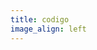 ```yaml
---
title: codigo
image_align: left
---
```


<div>
    <style>
            pre{ 
                margin: auto;
                background-color:	#e9e9e9;   
                border-radius: 12px; 

            } 
             </style>
<p><strong>   Nivel 1</strong></p>
<pre><code>{
    init: function(elevators, floors) {
        var elevator = elevators[0]; // Let's use the first elevator

        // Whenever the elevator is idle (has no more queued destinations) ...
        elevator.on("idle", function() {
            // let's go to all the floors (or did we forget one?)
            elevator.goToFloor(0);
            elevator.goToFloor(1);
            elevator.goToFloor(2);
        });
    },
    update: function(dt, elevators, floors) {
        // We normally don't need to do anything here
    }
}</code></pre>
<p><strong>Nivel 2</strong></p>
<pre><code>{
    init: function(elevators, floors) {
        var elevator = elevators[0]; // Let's use the first elevator

        // Whenever the elevator is idle (has no more queued destinations) ...
        elevator.on("idle", function() {
            // let's go to all the floors (or did we forget one?)
            elevator.goToFloor(0);
            elevator.goToFloor(1);
            elevator.goToFloor(2);
            elevator.goToFloor(3);
        });
    },
    update: function(dt, elevators, floors) {
        // We normally don't need to do anything here
    }
}</code></pre>
<p><strong>Nivel 3 </strong></p>
<pre><code>{
    init: function(elevators, floors) {
        var elevator = elevators[0]; // Let's use the first elevator
// Whenever the elevator is idle (has no more queued destinations) ...
        elevator.on("idle", function() {
            // let's go to all the floors (or did we forget one?)
            elevator.goToFloor(0);
            elevator.goToFloor(1);
            elevator.goToFloor(2);
            elevator.goToFloor(3);
           var i=0;
            for(i=0;i<5;i++)
            {
              elevator.goToFloor(i);     
            }

        });
    },
    update: function(dt, elevators, floors) {
        // We normally don't need to do anything here
    }
}</code></pre>
<p><strong> Nivel 4</strong></p>
<pre><code>{

        init: function(elevators, floors) {
        function initElevator(elevator) {
        elevator.on("idle", function() {});
       elevator.on("floor_button_pressed", function(floorNum) {
        elevator.goToFloor(floorNum, true);
            });
       elevator.on("passing_floor", function(floorNum, direction) {
       var stopAtFloor = false;
       elevator.destinationQueue = elevator.destinationQueue.filter(function (n, i) {
        if (n == floorNum) { 
               stopAtFloor = true;
                    }
             return n != floorNum;
                });
                if (stopAtFloor) {
             elevator.checkDestinationQueue();
             elevator.goToFloor(floorNum, true);                
                }
            });
    },  
    update: function(dt, elevators, floors) {
        // We normally don't need to do anything here
    }
}</code></pre>
<p>Nivel 5: </p>
<pre><code>{
    init: function(elevators, floors) {
        var elevator = elevators[0]; // Let's use the first elevator
        var elevator2 = elevators[2];
        var elevator2 = elevators[3];
        var elevator2 = elevators[4];

        // Whenever the elevator is idle (has no more queued destinations) ...
        elevator.on("idle", function() {
            // let's go to all the floors (or did we forget one?)
            elevator.goToFloor(0);
            elevator.goToFloor(1);
            elevator.goToFloor(2);
            elevator.goToFloor(3);
            elevator.goToFloor(4);
            elevator.goToFloor(5);
            elevator.goToFloor(6);
            elevator.goToFloor(7);

        });
        // Whenever the elevator is idle (has no more queued destinations) ...
        elevator.on("floor_button_pressed", function() {
            // let's go to all the floors (or did we forget one?)
            elevator2.goToFloor(7);
            elevator2.goToFloor(6);
            elevator2.goToFloor(5);
            elevator2.goToFloor(4);
            elevator2.goToFloor(3);
            elevator2.goToFloor(2);
            elevator2.goToFloor(1);
            elevator2.goToFloor(0);

        });
        elevator.on("floor_button_pressed", function() {
            elevator2.goToFloor(7);
            elevator2.goToFloor(6);
            elevator2.goToFloor(5);
            elevator2.goToFloor(4);
            elevator2.goToFloor(3);
            elevator2.goToFloor(2);
            elevator2.goToFloor(1);
            elevator2.goToFloor(0);
        });
        elevator.on("floor_button_pressed", function() {
            elevator3.goToFloor(7);
            elevator3.goToFloor(6);
            elevator3.goToFloor(5);
            elevator3.goToFloor(4);
            elevator3.goToFloor(3);
            elevator3.goToFloor(2);
            elevator3.goToFloor(1);
            elevator3.goToFloor(0);
        });
    },  
    update: function(dt, elevators, floors) {
        // We normally don't need to do anything here
    }
}</code></pre>
<p><strong>Nivel 6</strong> </p>
<pre><code>{
    init: function(elevators, floors) {
        var elevator = elevators[0]; // Let's use the first elevator
        var elevator1 = elevators[1];
        Whenever the elevator is idle (has no more queued destinations) ...
        elevator.on("idle", function() {
            // let's go to all the floors (or did we forget one?)
            elevator.goToFloor(0);
            elevator.goToFloor(1);
            elevator.goToFloor(2);
            elevator.goToFloor(3);            
        });
        // Whenever the elevator is idle (has no more queued destinations) ...
        if(elevator1.loadFactor() &lt; 0) {
            elevator1.goToFloor(0);
        }else{
        elevator1.on("idle", function() {
            elevator1.goToFloor(3);
            elevator1.goToFloor(2);
            elevator1.goToFloor(1);
            elevator1.goToFloor(0);
        });
        }
    },  
    update: function(dt, elevators, floors) {
        // We normally don't need to do anything here
    }
}</code></pre>
<p><strong>Nivel 7</strong></p>
<pre><code>{
    init: function(elevators, floors) {
        var elevator = elevators[0]; // Let's use the first elevator
        var elevator1 = elevators[1];
        var elevator2 = elevators[2];

        // Whenever the elevator is idle (has no more queued destinations) ...
        if(elevator.loadFactor() &lt; 0){
            elevator.goToFloor(0);
        }else{
            elevator.on("idle", function() {
                elevator.goToFloor(0);
                elevator.goToFloor(1);
                elevator.goToFloor(2);
                elevator.goToFloor(0);

            });
        }

        if(elevator1.loadFactor() &lt; 0) {
            elevator1.goToFloor(0);
        }else{
            elevator1.on("floor_button_pressed", function() {
            elevator1.goToFloor(0);
            elevator1.goToFloor(1);
            elevator1.goToFloor(2);
            elevator1.goToFloor(0);
            });
        }
        if(elevator2.loadFactor()&lt;0){
            elevator2.goToFloor(0);
        }
        else{
            elevator2.on("idle", function() {
                elevator2.goToFloor(0);
                elevator2.goToFloor(1);
                elevator2.goToFloor(2);
                elevator2.goToFloor(0);
            });
        }

    },  
    update: function(dt, elevators, floors) {
        // We normally don't need to do anything here
    }
}</code></pre>
<p><strong>Nivel 8 </strong></p>
<pre><code>{
    init: function(elevators, floors) {
        var elevator = elevators[0]; // Let's use the first elevator
        var elevator1 = elevators[1];
        var elevator2 = elevators[2];

        elevator.on("floor_button_pressed", function() {
            elevator.goToFloor(0);
            elevator.goToFloor(1);
            elevator.goToFloor(2);
            elevator.goToFloor(3);
            elevator.goToFloor(4);
            elevator.goToFloor(5);
        });

        elevator1.on("floor_button_pressed", function() {
            elevator1.goToFloor(5);
            elevator1.goToFloor(4);
            elevator1.goToFloor(3);
            elevator1.goToFloor(2);
            elevator1.goToFloor(1);
            elevator1.goToFloor(0);
        });

    },  
    update: function(dt, elevators, floors) {
        // We normally don't need to do anything here
    }
}</code></pre>
<p><strong>Nivel 9 </strong></p>
<pre><code>{
    init: function(elevators, floors) {
        log = function() { return console.log.apply(console, arguments); };

         function remove(arr, item) {
          for(var i = arr.length; i--;) {
              if(arr[i] === item) {
                  arr.splice(i, 1);
              }
          }
        }

        function updateIndicator(elevator) {
            // Always "stopped"? Need to determine destination from destination queue?
            if(elevator.destinationDirection() == "up") {
                elevator.goingDownIndicator(false).goingUpIndicator(true);
            } else if(elevator.destinationDirection() == "down") {
                elevator.goingDownIndicator(true).goingUpIndicator(false);
            } else {
                // If stopped, will go anywhere.
                elevator.goingDownIndicator(true).goingUpIndicator(true);
            }
        }

        function leastBusy() {
            var least = elevators[0];
            for (var i = elevators.length - 1; i &gt;= 0; i--) {
                if(elevators[i].destinationDirection() == "stopped") {
                    least = elevators[i];
                    break;
                }

                var ll = least.destinationQueue ? 0 : least.destinationQueue.length;
                var itL = elevators[i].destinationQueue ? 0 : elevators[i].destinationQueue.length
                if(ll &gt; itL) {
                    least = elevators[i].destinationQueue
                }
            }
            return least;
        }

      }
        elevators.forEach(function(elevator) { 

            elevator.on("idle", function() {
                log("elevator-"+elevators.indexOf(elevator)+".idle()");
                updateIndicator(elevator);

            });

            elevator.on("floor_button_pressed", function(floorNum) {
                log("elevator-"+elevators.indexOf(elevator)+".floor_button_pressed()")
                this.goToFloor(floorNum);
                log("elevator-"+elevators.indexOf(elevator)+".destinationQueue="+this.destinationQueue);
            });

            elevator.on("passing_floor", function(floorNum, direction) {
                var floor = floors[floorNum];

            });

            elevator.on("stopped_at_floor", function(floorNum) {
                var queue = this.destinationQueue;
                remove(queue, floorNum)
                updateIndicator(elevator);
            });
        });

        floors.forEach(function(floor) { 
            floor.on("up_button_pressed", function() {
                log("floor-" + this.floorNum() + ".up_button_pressed()")
                var elevator = leastBusy(elevators);
                var queue = elevator.destinationQueue;
                elevator.goToFloor(this.floorNum())

            });
            floor.on("down_button_pressed", function() {
                log("floor-" + this.floorNum() + ".down_button_pressed()")
                var elevator = leastBusy(elevators);
                var queue = elevator.destinationQueue;
                elevator.goToFloor(this.floorNum())
            });
        });
    },
        update: function(dt, elevators, floors) {
            // We normally don't need to do anything here
        }
}</code></pre>
<p><strong>Nivel 10 </strong></p>
<pre><code>{
    init: function(elevators, floors) {
        log = function() { return console.log.apply(console, arguments); };

         function remove(arr, item) {
          for(var i = arr.length; i--;) {
              if(arr[i] === item) {
                  arr.splice(i, 1);
              }
          }
        }

        function updateIndicator(elevator) {
            // Always "stopped"? Need to determine destination from destination queue?
            if(elevator.destinationDirection() == "up") {
                elevator.goingDownIndicator(false).goingUpIndicator(true);
            } else if(elevator.destinationDirection() == "down") {
                elevator.goingDownIndicator(true).goingUpIndicator(false);
            } else {
                // If stopped, will go anywhere.
                elevator.goingDownIndicator(true).goingUpIndicator(true);
            }
        }

        function leastBusy() {
            var least = elevators[0];
            for (var i = elevators.length - 1; i &gt;= 0; i--) {
                if(elevators[i].destinationDirection() == "stopped") {
                    least = elevators[i];
                    break;
                }

                var ll = least.destinationQueue ? 0 : least.destinationQueue.length;
                var itL = elevators[i].destinationQueue ? 0 : elevators[i].destinationQueue.length
                if(ll &gt; itL) {
                    least = elevators[i].destinationQueue
                }
            }
            return least;
        }

        // ELEVATOR EVENTS
        elevators.forEach(function(elevator) { 

            elevator.on("idle", function() {
                log("elevator-"+elevators.indexOf(elevator)+".idle()");
                updateIndicator(elevator);

            });

            elevator.on("floor_button_pressed", function(floorNum) {
                log("elevator-"+elevators.indexOf(elevator)+".floor_button_pressed()")
                this.goToFloor(floorNum);
                log("elevator-"+elevators.indexOf(elevator)+".destinationQueue="+this.destinationQueue);
            });

            elevator.on("passing_floor", function(floorNum, direction) {
                var floor = floors[floorNum];

            });

            elevator.on("stopped_at_floor", function(floorNum) {
                var queue = this.destinationQueue;
                remove(queue, floorNum)
                updateIndicator(elevator);
            });
        });

        floors.forEach(function(floor) { 
            floor.on("up_button_pressed", function() {
                log("floor-" + this.floorNum() + ".up_button_pressed()")
                var elevator = leastBusy(elevators);
                var queue = elevator.destinationQueue;
                elevator.goToFloor(this.floorNum())

            });
            floor.on("down_button_pressed", function() {
                log("floor-" + this.floorNum() + ".down_button_pressed()")
                var elevator = leastBusy(elevators);
                var queue = elevator.destinationQueue;
                elevator.goToFloor(this.floorNum())
            });
        });
    },
        update: function(dt, elevators, floors) {
            // We normally don't need to do anything here
        }
}</code></pre>
</div>
